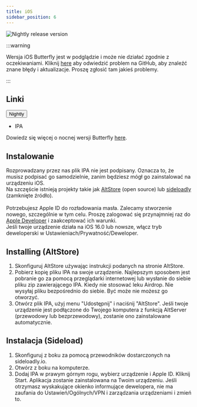 ```yaml
---
title: iOS
sidebar_position: 6
---
```


![Nightly release version](https://img.shields.io/badge/dynamic/yaml?color=f7d28c\&label=Nightly\&query=%24.version\&url=https%3A%2F%2Fraw.githubusercontent.com%2FLinwoodDev%2Fbutterfly%2Fnightly%2Fapp%2Fpubspec.yaml\&style=for-the-badge)

:::warning

Wersja iOS Butterfly jest w podglądzie i może nie działać zgodnie z oczekiwaniami.
Kliknij [here](https://github.com/LinwoodDev/Butterfly/issues/244) aby odwiedzić problem na GitHub, aby znaleźć znane błędy i aktualizacje. Proszę zgłosić tam jakieś problemy.

:::

## Linki

<div className="dropdown dropdown--hoverable margin--sm">
  <button className="button button--outline button--danger button--lg">Nightly</button>
  <ul className="dropdown__menu">
    <li>
      <DownloadButton className="dropdown__link" href="https://github.com/LinwoodDev/butterfly/releases/download/nightly/linwood-butterfly-ios.ipa">
        IPA
      </DownloadButton>
    </li>
  </ul>
</div>

Dowiedz się więcej o nocnej wersji Butterfly [here](/nightly).

## Instalowanie

Rozprowadzany przez nas plik IPA nie jest podpisany. Oznacza to, że musisz podpisać go samodzielnie, zanim będziesz mógł go zainstalować na urządzeniu iOS. \
Na szczęście istnieją projekty takie jak [AltStore](https://altstore.io) (open source) lub [sideloadly](https://sideloadly.io) (zamknięte źródło). \
\
Potrzebujesz Apple ID do rozładowania masła. Zalecamy stworzenie nowego, szczególnie w tym celu. Proszę zalogować się przynajmniej raz do [Apple Developer](https://developer.apple.com) i zaakceptować ich warunki.
\
Jeśli twoje urządzenie działa na iOS 16.0 lub nowsze, włącz tryb deweloperski w Ustawieniach/Prywatność/Deweloper.

## Installing (AltStore)

1. Skonfiguruj AltStore używając instrukcji podanych na stronie AltStore.
2. Pobierz kopię pliku IPA na swoje urządzenie. Najlepszym sposobem jest pobranie go za pomocą przeglądarki internetowej lub wysłanie do siebie pliku zip zawierającego IPA. Kiedy nie stosować leku Airdrop. Nie wysyłaj pliku bezpośrednio do siebie. Być może nie możesz go otworzyć.
3. Otwórz plik IPA, użyj menu "Udostępnij" i naciśnij "AltStore". Jeśli twoje urządzenie jest podłączone do Twojego komputera z funkcją AltServer (przewodowy lub bezprzewodowy), zostanie ono zainstalowane automatycznie.

## Instalacja (Sideload)

1. Skonfiguruj z boku za pomocą przewodników dostarczonych na sideloadly.io.
2. Otwórz z boku na komputerze.
3. Dodaj IPA w prawym górnym rogu, wybierz urządzenie i Apple ID. Kliknij Start. Aplikacja zostanie zainstalowana na Twoim urządzeniu.
   Jeśli otrzymasz wyskakujące okienko informujące dewelopera, nie ma zaufania do Ustawień/Ogólnych/VPN i zarządzania urządzeniami i zmień to.
